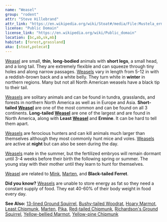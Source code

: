 ```yaml
---
name: "Weasel"
group: "rodent"
attr: "Steve Hillebrand"
attr_link: "https://en.wikipedia.org/wiki/Stoat#/media/File:Mustela_erminea_upright.jpg"
license: "Public Domain"
license_link: "https://en.wikipedia.org/wiki/Public_domain"
location: [bc,ab,sk,mb]
habitat: [forest,grassland]
aka: [stoat,polecat]
---
```

[Weasel](/animals/weasel/) are small, **thin**, **long-bodied** animals with **short legs**, a small head, and a long tail. They are extremely flexible and can squeeze through tiny holes and along narrow passages. [Weasels](/animals/weasel/) vary in length from 5-12 in with a reddish-brown back and a white belly. They turn white in **winter** in northern regions. Many but not all North American weasels have a black tip to their tail.

[Weasels](/animals/weasel/) are solitary animals and can be found in tundra, grasslands, and forests in northern North America as well as in Europe and Asia. **Short-tailed [Weasel](/animals/weasel/)** are one of the most common and can be found on all 3 continents. **Long-tailed [Weasel](/animals/weasel/)** are one of the largest and are found in North America, along with **Least [Weasel](/animals/weasel/)** and **Ermine**. It can be hard to tell them apart.

[Weasels](/animals/weasel/) are ferocious hunters and can kill animals much larger than themselves although they most commonly hunt mice and voles. [Weasels](/animals/weasel/) are active at **night** but can also be seen during the day.

[Weasels](/animals/weasel/) mate in the summer, but the fertilized embryos will remain dormant until 3-4 weeks before their birth the following spring or summer. The young stay with their mother until they learn to hunt for themselves.

[Weasel](/animals/weasel/) are related to [Mink](/animals/mink/), [Marten](/animals/marten/), and **Black-tailed Ferret**.

**Did you know?** [Weasels](/animals/weasel/) are unable to store energy as fat so they need a constant supply of food. They eat 40-60% of their body weight in food every day.

<!-- generated, do not edit -->
**See Also:**
[13-lined Ground Squirrel](/animals/13linegs/),
[Bushy-tailed Woodrat](/animals/buwrat/),
[Hoary Marmot](/animals/hoarymar/),
[Least Chipmunk](/animals/leastchip/),
[Marten](/animals/marten/),
[Pika](/animals/pika/),
[Red-tailed Chipmunk](/animals/retchip/),
[Richardson's Ground Squirrel](/animals/richgs/),
[Yellow-bellied Marmot](/animals/yelbelmar/),
[Yellow-pine Chipmunk](/animals/yelpchip/)
